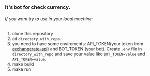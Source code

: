 ### It's bot for check currency. 

###### If you want try to use in your local machine:

1. clone this repository
2. cd `directory_with_repo`.
3. you need to have some enviroments: API_TOKEN(your token from [exchangerate-api](https://app.exchangerate-api.com/dashboard)) and BOT_TOKEN (your bot). Create `.env` file in `directory_with_repo` and save your value like `BOT_TOKEN=value` and `API_TOKEN=value`.
3. make build
4. make run
